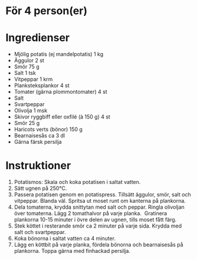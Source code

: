 # För 4 person(er)
# Ingredienser
- Mjölig potatis (ej mandelpotatis) 1 kg
- Äggulor 2 st
- Smör 75 g
- Salt 1 tsk
- Vitpeppar 1 krm
- Planksteksplankor 4 st
- Tomater (gärna plommontomater) 4 st
- Salt
- Svartpeppar
- Olivolja 1 msk
- Skivor ryggbiff eller oxfilé (à 150 g) 4 st
- Smör 25 g
- Haricots verts (bönor) 150 g
- Bearnaisesås ca 3 dl
- Gärna färsk persilja
# Instruktioner
1. Potatismos: Skala och koka potatisen i saltat vatten.
2. Sätt ugnen på 250°C.
3. Passera potatisen genom en potatispress. Tillsätt äggulor, smör, salt och vitpeppar. Blanda väl. Spritsa ut moset runt om kanterna på plankorna.
4. Dela tomaterna, krydda snittytan med salt och peppar. Ringla olivoljan över tomaterna. Lägg 2 tomathalvor på varje planka.  Gratinera plankorna 10-15 minuter i övre delen av ugnen, tills moset fått färg.
5. Stek köttet i resterande smör ca 2 minuter på varje sida. Krydda med salt och svartpeppar.
6. Koka bönorna i saltat vatten ca 4 minuter.
7. Lägg en köttbit på varje planka, fördela bönorna och bearnaisesås på plankorna. Toppa gärna med finhackad persilja.
